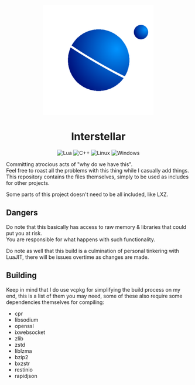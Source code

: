<div align="center">
  <picture>
  <img width="300" height="300" src="./logo.png">
  </picture>

# Interstellar

![Lua](https://img.shields.io/badge/lua-%232C2D72.svg?style=for-the-badge&logo=lua&logoColor=white)
![C++](https://img.shields.io/badge/c++-%2300599C.svg?style=for-the-badge&logo=c%2B%2B&logoColor=white)
![Linux](https://img.shields.io/badge/Linux-FCC624?style=for-the-badge&logo=linux&logoColor=black)
![Windows](https://img.shields.io/badge/Windows-0078D6?style=for-the-badge&logo=windows&logoColor=white)

</div>

Committing atrocious acts of "why do we have this".\
Feel free to roast all the problems with this thing while I casually add things.\
This repository contains the files themselves, simply to be used as includes for other projects.

Some parts of this project doesn't need to be all included, like LXZ.

## Dangers
Do note that this basically has access to raw memory & libraries that could put you at risk.\
You are responsible for what happens with such functionality.

Do note as well that this build is a culmination of personal tinkering with LuaJIT, there will be issues overtime as changes are made.

## Building
Keep in mind that I do use vcpkg for simplifying the build process on my end, this is a list of them you may need, some of these also require some dependencies themselves for compiling:
- cpr
- libsodium
- openssl
- ixwebsocket
- zlib
- zstd
- liblzma
- bzip2
- bxzstr
- restinio
- rapidjson